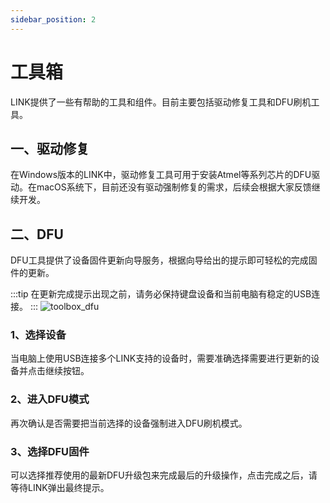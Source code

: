 ```yaml
---
sidebar_position: 2
---
```


# 工具箱

LINK提供了一些有帮助的工具和组件。目前主要包括驱动修复工具和DFU刷机工具。

## 一、驱动修复

在Windows版本的LINK中，驱动修复工具可用于安装Atmel等系列芯片的DFU驱动。在macOS系统下，目前还没有驱动强制修复的需求，后续会根据大家反馈继续开发。

## 二、DFU

DFU工具提供了设备固件更新向导服务，根据向导给出的提示即可轻松的完成固件的更新。

:::tip
在更新完成提示出现之前，请务必保持键盘设备和当前电脑有稳定的USB连接。
:::
![toolbox_dfu](/img/guides/toolbox_dfu_zh.png)

### 1、选择设备
当电脑上使用USB连接多个LINK支持的设备时，需要准确选择需要进行更新的设备并点击继续按钮。

### 2、进入DFU模式
再次确认是否需要把当前选择的设备强制进入DFU刷机模式。

### 3、选择DFU固件
可以选择推荐使用的最新DFU升级包来完成最后的升级操作，点击完成之后，请等待LINK弹出最终提示。


